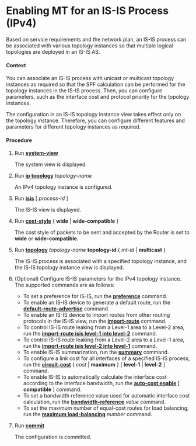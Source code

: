 Enabling MT for an IS-IS Process (IPv4)
=======================================

Based on service requirements and the network plan, an IS-IS process can be associated with various topology instances so that multiple logical topologies are deployed in an IS-IS AS.

#### Context

You can associate an IS-IS process with unicast or multicast topology instances as required so that the SPF calculation can be performed for the topology instances in the IS-IS process. Then, you can configure parameters, such as the interface cost and protocol priority for the topology instances.

The configuration in an IS-IS topology instance view takes effect only on the topology instance. Therefore, you can configure different features and parameters for different topology instances as required.


#### Procedure

1. Run [**system-view**](cmdqueryname=system-view)
   
   
   
   The system view is displayed.
2. Run [**ip topology**](cmdqueryname=ip+topology) *topology-name*
   
   
   
   An IPv4 topology instance is configured.
3. Run [**isis**](cmdqueryname=isis) [ *process-id* ]
   
   
   
   The IS-IS view is displayed.
4. Run [**cost-style**](cmdqueryname=cost-style) { **wide** | **wide-compatible** }
   
   
   
   The cost style of packets to be sent and accepted by the Router is set to **wide** or **wide-compatible**.
5. Run [**topology**](cmdqueryname=topology) *topology-name* **topology-id** { *mt-id* | **multicast** }
   
   
   
   The IS-IS process is associated with a specified topology instance, and the IS-IS topology instance view is displayed.
6. (Optional) Configure IS-IS parameters for the IPv4 topology instance. The supported commands are as follows:
   
   
   * To set a preference for IS-IS, run the [**preference**](cmdqueryname=preference) command.
   * To enable an IS-IS device to generate a default route, run the [**default-route-advertise**](cmdqueryname=default-route-advertise) command.
   * To enable an IS-IS device to import routes from other routing protocols in the IS-IS view, run the [**import-route**](cmdqueryname=import-route) command.
   * To control IS-IS route leaking from a Level-1 area to a Level-2 area, run the [**import-route isis level-1 into level-2**](cmdqueryname=import-route+isis+level-1+into+level-2) command.
   * To control IS-IS route leaking from a Level-2 area to a Level-1 area, run the [**import-route isis level-2 into level-1**](cmdqueryname=import-route+isis+level-2+into+level-1) command.
   * To enable IS-IS summarization, run the [**summary**](cmdqueryname=summary) command.
   * To configure a link cost for all interfaces of a specified IS-IS process, run the [**circuit-cost**](cmdqueryname=circuit-cost) { *cost* | **maximum** } [ **level-1** | **level-2** ] command.
   * To enable IS-IS to automatically calculate the interface cost according to the interface bandwidth, run the [**auto-cost enable**](cmdqueryname=auto-cost+enable) [ **compatible** ] command.
   * To set a bandwidth reference value used for automatic interface cost calculation, run the [**bandwidth-reference**](cmdqueryname=bandwidth-reference) *value* command.
   * To set the maximum number of equal-cost routes for load balancing, run the [**maximum load-balancing**](cmdqueryname=maximum+load-balancing) *number* command.
7. Run [**commit**](cmdqueryname=commit)
   
   
   
   The configuration is committed.